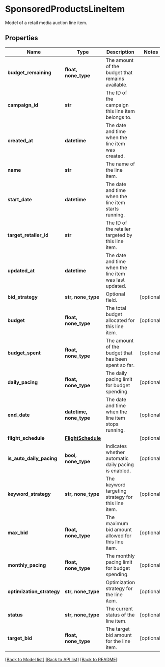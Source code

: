 # SponsoredProductsLineItem

Model of a retail media auction line item.

## Properties
Name | Type | Description | Notes
------------ | ------------- | ------------- | -------------
**budget_remaining** | **float, none_type** | The amount of the budget that remains available. | 
**campaign_id** | **str** | The ID of the campaign this line item belongs to. | 
**created_at** | **datetime** | The date and time when the line item was created. | 
**name** | **str** | The name of the line item. | 
**start_date** | **datetime** | The date and time when the line item starts running. | 
**target_retailer_id** | **str** | The ID of the retailer targeted by this line item. | 
**updated_at** | **datetime** | The date and time when the line item was last updated. | 
**bid_strategy** | **str, none_type** | Optional field. | [optional] 
**budget** | **float, none_type** | The total budget allocated for this line item. | [optional] 
**budget_spent** | **float, none_type** | The amount of the budget that has been spent so far. | [optional] 
**daily_pacing** | **float, none_type** | The daily pacing limit for budget spending. | [optional] 
**end_date** | **datetime, none_type** | The date and time when the line item stops running. | [optional] 
**flight_schedule** | [**FlightSchedule**](FlightSchedule.md) |  | [optional] 
**is_auto_daily_pacing** | **bool, none_type** | Indicates whether automatic daily pacing is enabled. | [optional] 
**keyword_strategy** | **str, none_type** | The keyword targeting strategy for this line item. | [optional] 
**max_bid** | **float, none_type** | The maximum bid amount allowed for this line item. | [optional] 
**monthly_pacing** | **float, none_type** | The monthly pacing limit for budget spending. | [optional] 
**optimization_strategy** | **str, none_type** | Optimization strategy for the line item. | [optional] 
**status** | **str, none_type** | The current status of the line item. | [optional] 
**target_bid** | **float, none_type** | The target bid amount for the line item. | [optional] 

[[Back to Model list]](../README.md#documentation-for-models) [[Back to API list]](../README.md#documentation-for-api-endpoints) [[Back to README]](../README.md)


